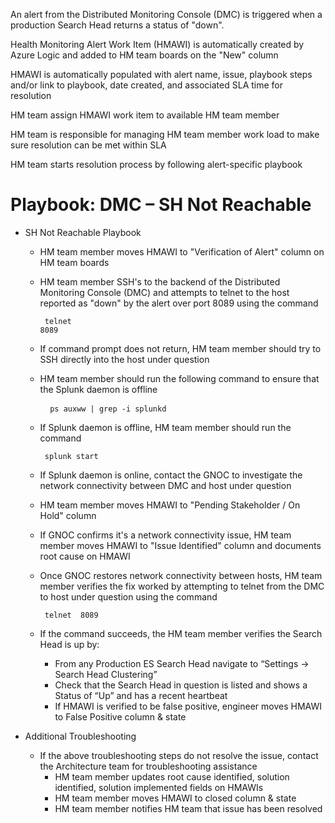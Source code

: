 An alert from the Distributed Monitoring Console (DMC) is triggered when a production Search Head returns a status of &quot;down&quot;.

Health Monitoring Alert Work Item (HMAWI) is automatically created by Azure Logic and added to HM team boards on the &quot;New&quot; column

 HMAWI is automatically populated with alert name, issue, playbook steps and/or link to playbook, date created, and associated SLA time for resolution

HM team assign HMAWI work item to available HM team member

HM team is responsible for managing HM team member work load to make sure resolution can be met within SLA

HM team starts resolution process by following alert-specific playbook

# 
# Playbook: DMC – SH Not Reachable

- SH Not Reachable Playbook
  - HM team member moves HMAWI to &quot;Verification of Alert&quot; column on HM team boards
  - HM team member SSH&#39;s to the backend of the Distributed Monitoring Console (DMC) and attempts to telnet to the host reported as &quot;down&quot; by the alert over port 8089 using the command
        <pre><code> telnet <host> 8089 </code></pre>


   - If command prompt does not return, HM team member should try to SSH directly into the host under question
   - HM team member should run the following command to ensure that the Splunk daemon is offline<pre> <code> ps auxww | grep -i splunkd </code></pre>
  - If Splunk daemon is offline, HM team member should run the command
            <pre><code>   splunk start </code></pre>


   - If Splunk daemon is online, contact the GNOC to investigate the network connectivity between DMC and host under question
  - HM team member moves HMAWI to &quot;Pending Stakeholder / On Hold&quot; column
  - If GNOC confirms it&#39;s a network connectivity issue, HM team member moves HMAWI to &quot;Issue Identified&quot; column and documents root cause on HMAWI
   - Once GNOC restores network connectivity between hosts, HM team member verifies the fix worked by attempting to telnet from the DMC to host under question using the command
                        <pre><code> telnet <host> 8089 </code></pre>


    - If the command succeeds, the HM team member verifies the Search Head is up by:
      - From any Production ES Search Head navigate to “Settings -> Search Head Clustering”
      - Check that the Search Head in question is listed and shows a Status of “Up” and has a recent heartbeat
      - If HMAWI is verified to be false positive, engineer moves HMAWI to False Positive column &amp; state

- Additional Troubleshooting
  - If the above troubleshooting steps do not resolve the issue, contact the Architecture team for troubleshooting assistance
    - HM team member updates root cause identified, solution identified, solution implemented fields on HMAWIs
    - HM team member moves HMAWI to closed column &amp; state
    - HM team member notifies HM team that issue has been resolved
